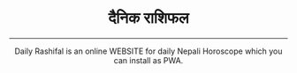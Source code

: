 <h1 align="center">दैनिक राशिफल </h1>
<hr>    
<p align="center">Daily Rashifal is an online WEBSITE for daily Nepali Horoscope which you can install as PWA.</p>
